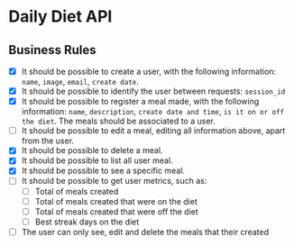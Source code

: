 # Daily Diet API

## Business Rules

- [x] It should be possible to create a user, with the following information: `name`, `image`, `email`, `create date`.
- [x] It should be possible to identify the user between requests: `session_id`
- [x] It should be possible to register a meal made, with the following information: `name`, `description`, `create date and time`, `is it on or off the diet`. The meals should be associated to a user.
- [ ] It should be possible to edit a meal, editing all information above, apart from the user.
- [x] It should be possible to delete a meal.
- [x] It should be possible to list all user meal.
- [x] It should be possible to see a specific meal.
- [ ] It should be possible to get user metrics, such as:
  - [ ] Total of meals created
  - [ ] Total of meals created that were on the diet
  - [ ] Total of meals created that were off the diet
  - [ ] Best streak days on the diet
- [ ] The user can only see, edit and delete the meals that their created
